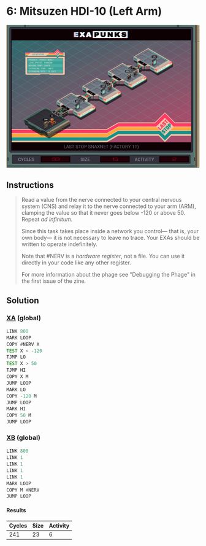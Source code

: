# 6: Mitsuzen HDI-10 (Left Arm)

<div align="center"><img src="EXAPUNKS - Last Stop SNAXNET (33, 13, 2, 2023-05-19-15-02-24).gif" /></div>

## Instructions
> Read a value from the nerve connected to your central nervous system (CNS) and relay it to the nerve connected to your arm (ARM), clamping the value so that it never goes below -120 or above 50. Repeat _ad infinitum_.
> 
> Since this task takes place inside a network you control— that is, your own body— it is not necessary to leave no trace. Your EXAs should be written to operate indefinitely.
> 
> Note that #NERV is a _hardware register_, not a file. You can use it directly in your code like any other register.
> 
> For more information about the phage see "Debugging the Phage" in the first issue of the zine.

## Solution

### [XA](XA.exa) (global)
```asm
LINK 800
MARK LOOP
COPY #NERV X
TEST X < -120
TJMP LO
TEST X > 50
TJMP HI
COPY X M
JUMP LOOP
MARK LO
COPY -120 M
JUMP LOOP
MARK HI
COPY 50 M
JUMP LOOP
```

### [XB](XB.exa) (global)
```asm
LINK 800
LINK 1
LINK 1
LINK 1
LINK 1
MARK LOOP
COPY M #NERV
JUMP LOOP
```

#### Results
| Cycles | Size | Activity |
|--------|------|----------|
| 241    | 23   | 6        |
